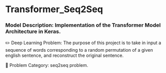# Transformer_Seq2Seq
### Model Description: Implementation of the Transformer Model Architecture in Keras.

✏️ Deep Learning Problem: The purpose of this project is to take in input a sequence of words corresponding to a random permutation of a given english sentence, and reconstruct the original sentence.

🔴 Problem Category: seq2seq problem.
